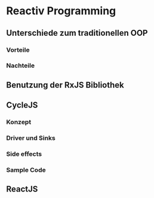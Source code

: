 # Reactiv Programming



## Unterschiede zum traditionellen OOP


### Vorteile


### Nachteile


## Benutzung der RxJS Bibliothek


## CycleJS

### Konzept

### Driver und Sinks

### Side effects

### Sample Code


## ReactJS

